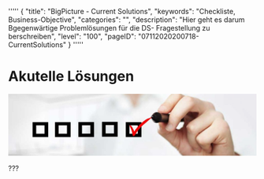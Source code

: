'''''
{
"title": "BigPicture - Current Solutions",
"keywords": "Checkliste, Business-Objective",
"categories": "",
"description": "Hier geht es darum Bgegenwärtige Problemlösungen für die DS- Fragestellung zu berschreiben",
"level": "100",
"pageID": "07112020200718-CurrentSolutions"
}
'''''

<h1>Akutelle Lösungen</h1>

![BannerChecklist](./../imgs/2020-11-19-08-20-02.png)


???

